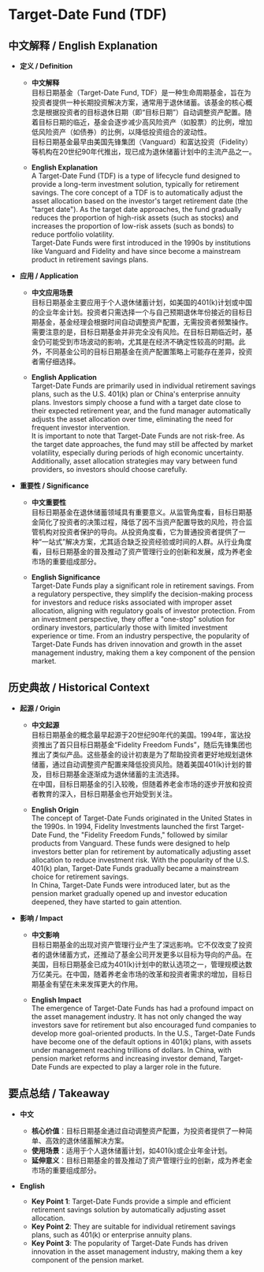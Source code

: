 # Target-Date Fund (TDF)

## 中文解释 / English Explanation

* **定义 / Definition**  
  - **中文解释**  
    目标日期基金（Target-Date Fund, TDF）是一种生命周期基金，旨在为投资者提供一种长期投资解决方案，通常用于退休储蓄。该基金的核心概念是根据投资者的目标退休日期（即“目标日期”）自动调整资产配置。随着目标日期的临近，基金会逐步减少高风险资产（如股票）的比例，增加低风险资产（如债券）的比例，以降低投资组合的波动性。  
    目标日期基金最早由美国先锋集团（Vanguard）和富达投资（Fidelity）等机构在20世纪90年代推出，现已成为退休储蓄计划中的主流产品之一。

  - **English Explanation**  
    A Target-Date Fund (TDF) is a type of lifecycle fund designed to provide a long-term investment solution, typically for retirement savings. The core concept of a TDF is to automatically adjust the asset allocation based on the investor's target retirement date (the "target date"). As the target date approaches, the fund gradually reduces the proportion of high-risk assets (such as stocks) and increases the proportion of low-risk assets (such as bonds) to reduce portfolio volatility.  
    Target-Date Funds were first introduced in the 1990s by institutions like Vanguard and Fidelity and have since become a mainstream product in retirement savings plans.

* **应用 / Application**  
  - **中文应用场景**  
    目标日期基金主要应用于个人退休储蓄计划，如美国的401(k)计划或中国的企业年金计划。投资者只需选择一个与自己预期退休年份接近的目标日期基金，基金经理会根据时间自动调整资产配置，无需投资者频繁操作。  
    需要注意的是，目标日期基金并非完全没有风险。在目标日期临近时，基金仍可能受到市场波动的影响，尤其是在经济不确定性较高的时期。此外，不同基金公司的目标日期基金在资产配置策略上可能存在差异，投资者需仔细选择。

  - **English Application**  
    Target-Date Funds are primarily used in individual retirement savings plans, such as the U.S. 401(k) plan or China's enterprise annuity plans. Investors simply choose a fund with a target date close to their expected retirement year, and the fund manager automatically adjusts the asset allocation over time, eliminating the need for frequent investor intervention.  
    It is important to note that Target-Date Funds are not risk-free. As the target date approaches, the fund may still be affected by market volatility, especially during periods of high economic uncertainty. Additionally, asset allocation strategies may vary between fund providers, so investors should choose carefully.

* **重要性 / Significance**  
  - **中文重要性**  
    目标日期基金在退休储蓄领域具有重要意义。从监管角度看，目标日期基金简化了投资者的决策过程，降低了因不当资产配置导致的风险，符合监管机构对投资者保护的导向。从投资角度看，它为普通投资者提供了一种“一站式”解决方案，尤其适合缺乏投资经验或时间的人群。从行业角度看，目标日期基金的普及推动了资产管理行业的创新和发展，成为养老金市场的重要组成部分。

  - **English Significance**  
    Target-Date Funds play a significant role in retirement savings. From a regulatory perspective, they simplify the decision-making process for investors and reduce risks associated with improper asset allocation, aligning with regulatory goals of investor protection. From an investment perspective, they offer a "one-stop" solution for ordinary investors, particularly those with limited investment experience or time. From an industry perspective, the popularity of Target-Date Funds has driven innovation and growth in the asset management industry, making them a key component of the pension market.

## 历史典故 / Historical Context

* **起源 / Origin**  
  - **中文起源**  
    目标日期基金的概念最早起源于20世纪90年代的美国。1994年，富达投资推出了首只目标日期基金“Fidelity Freedom Funds”，随后先锋集团也推出了类似产品。这些基金的设计初衷是为了帮助投资者更好地规划退休储蓄，通过自动调整资产配置来降低投资风险。随着美国401(k)计划的普及，目标日期基金逐渐成为退休储蓄的主流选择。  
    在中国，目标日期基金的引入较晚，但随着养老金市场的逐步开放和投资者教育的深入，目标日期基金也开始受到关注。

  - **English Origin**  
    The concept of Target-Date Funds originated in the United States in the 1990s. In 1994, Fidelity Investments launched the first Target-Date Fund, the "Fidelity Freedom Funds," followed by similar products from Vanguard. These funds were designed to help investors better plan for retirement by automatically adjusting asset allocation to reduce investment risk. With the popularity of the U.S. 401(k) plan, Target-Date Funds gradually became a mainstream choice for retirement savings.  
    In China, Target-Date Funds were introduced later, but as the pension market gradually opened up and investor education deepened, they have started to gain attention.

* **影响 / Impact**  
  - **中文影响**  
    目标日期基金的出现对资产管理行业产生了深远影响。它不仅改变了投资者的退休储蓄方式，还推动了基金公司开发更多以目标为导向的产品。在美国，目标日期基金已成为401(k)计划中的默认选项之一，管理规模达数万亿美元。在中国，随着养老金市场的改革和投资者需求的增加，目标日期基金有望在未来发挥更大的作用。

  - **English Impact**  
    The emergence of Target-Date Funds has had a profound impact on the asset management industry. It has not only changed the way investors save for retirement but also encouraged fund companies to develop more goal-oriented products. In the U.S., Target-Date Funds have become one of the default options in 401(k) plans, with assets under management reaching trillions of dollars. In China, with pension market reforms and increasing investor demand, Target-Date Funds are expected to play a larger role in the future.

## 要点总结 / Takeaway

* **中文**  
  - **核心价值**：目标日期基金通过自动调整资产配置，为投资者提供了一种简单、高效的退休储蓄解决方案。  
  - **使用场景**：适用于个人退休储蓄计划，如401(k)或企业年金计划。  
  - **延伸意义**：目标日期基金的普及推动了资产管理行业的创新，成为养老金市场的重要组成部分。

* **English**  
  - **Key Point 1**: Target-Date Funds provide a simple and efficient retirement savings solution by automatically adjusting asset allocation.  
  - **Key Point 2**: They are suitable for individual retirement savings plans, such as 401(k) or enterprise annuity plans.  
  - **Key Point 3**: The popularity of Target-Date Funds has driven innovation in the asset management industry, making them a key component of the pension market.